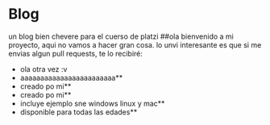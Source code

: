 # Blog
un blog bien chevere para el cuerso de platzi
##ola
bienvenido a mi proyecto, aqui no vamos a hacer gran cosa. lo unvi interesante es que si me envias algun pull requests, te lo recibiré:
* ola otra vez :v
* aaaaaaaaaaaaaaaaaaaaaaaa**
* creado po mi**
* creado po mi**
* incluye ejemplo sne windows linux y mac**
* disponible para todas las edades**
